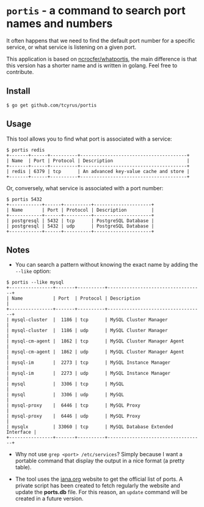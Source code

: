 # `portis` - a command to search port names and numbers

It often happens that we need to find the default port number for a specific service, or what service is listening on a given port.

This application is based on [ncrocfer/whatportis](https://github.com/ncrocfer/whatportis), the main difference is that this version has a shorter name and is written in golang. Feel free to contribute.

## Install

```
$ go get github.com/tcyrus/portis
```

## Usage

This tool allows you to find what port is associated with a service:

```
$ portis redis
+-------+------+----------+---------------------------------------+
| Name  | Port | Protocol | Description                           |
+-------+------+----------+---------------------------------------+
| redis | 6379 | tcp      | An advanced key-value cache and store |
+-------+------+----------+---------------------------------------+
```

Or, conversely, what service is associated with a port number:

```
$ portis 5432
+------------+------+----------+---------------------+
| Name       | Port | Protocol | Description         |
+------------+------+----------+---------------------+
| postgresql | 5432 | tcp      | PostgreSQL Database |
| postgresql | 5432 | udp      | PostgreSQL Database |
+------------+------+----------+---------------------+
```


## Notes

- You can search a pattern without knowing the exact name by adding the `--like` option:

```
$ portis --like mysql
+----------------+-------+----------+-----------------------------------+
| Name           | Port  | Protocol | Description                       |
+----------------+-------+----------+-----------------------------------+
| mysql-cluster  |  1186 | tcp      | MySQL Cluster Manager             |
| mysql-cluster  |  1186 | udp      | MySQL Cluster Manager             |
| mysql-cm-agent |  1862 | tcp      | MySQL Cluster Manager Agent       |
| mysql-cm-agent |  1862 | udp      | MySQL Cluster Manager Agent       |
| mysql-im       |  2273 | tcp      | MySQL Instance Manager            |
| mysql-im       |  2273 | udp      | MySQL Instance Manager            |
| mysql          |  3306 | tcp      | MySQL                             |
| mysql          |  3306 | udp      | MySQL                             |
| mysql-proxy    |  6446 | tcp      | MySQL Proxy                       |
| mysql-proxy    |  6446 | udp      | MySQL Proxy                       |
| mysqlx         | 33060 | tcp      | MySQL Database Extended Interface |
+----------------+-------+----------+-----------------------------------+
```

- Why not use `grep <port> /etc/services`? Simply because I want a portable command that display the output in a nice format (a pretty table).

- The tool uses the [iana.org](http://www.iana.org/assignments/port-numbers) website to get the official list of ports. A private script has been created to fetch regularly the website and update the **ports.db** file. For this reason, an `update` command will be created in a future version.
